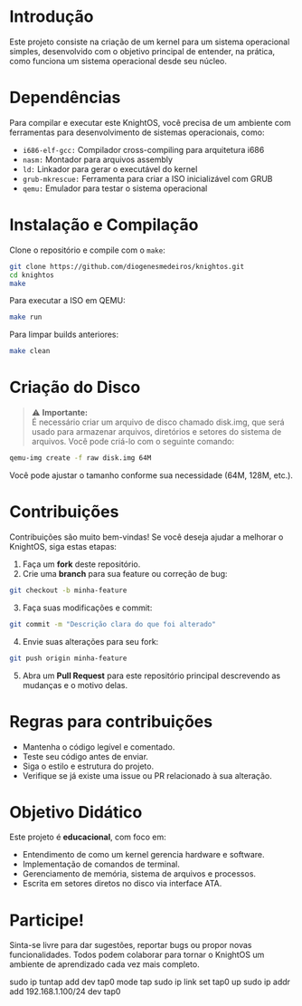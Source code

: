 # Introdução
Este projeto consiste na criação de um kernel para um sistema operacional simples, desenvolvido com o objetivo principal de entender, na prática, como funciona um sistema operacional desde seu núcleo.

# Dependências
Para compilar e executar este KnightOS, você precisa de um ambiente com ferramentas para desenvolvimento de sistemas operacionais, como:
- ```i686-elf-gcc:``` Compilador cross-compiling para arquitetura i686
- ```nasm:``` Montador para arquivos assembly
- ```ld:``` Linkador para gerar o executável do kernel
- ```grub-mkrescue:``` Ferramenta para criar a ISO inicializável com GRUB
- ```qemu:``` Emulador para testar o sistema operacional

# Instalação e Compilação
Clone o repositório e compile com o ```make```:

```bash
git clone https://github.com/diogenesmedeiros/knightos.git
cd knightos
make
```

Para executar a ISO em QEMU:
```bash
make run
```

Para limpar builds anteriores:
```bash
make clean
```

# Criação do Disco
> ⚠️ **Importante:**  
> É necessário criar um arquivo de disco chamado disk.img, que será usado para armazenar arquivos, diretórios e setores do sistema de arquivos.
> Você pode criá-lo com o seguinte comando:
```bash
qemu-img create -f raw disk.img 64M
```
Você pode ajustar o tamanho conforme sua necessidade (64M, 128M, etc.).

# Contribuições
Contribuições são muito bem-vindas! Se você deseja ajudar a melhorar o KnightOS, siga estas etapas:

1. Faça um **fork** deste repositório.
2. Crie uma **branch** para sua feature ou correção de bug:
```bash
git checkout -b minha-feature
```
3. Faça suas modificações e commit:
```bash
git commit -m "Descrição clara do que foi alterado"
```
4. Envie suas alterações para seu fork:
```bash
git push origin minha-feature
```
5. Abra um **Pull Request** para este repositório principal descrevendo as mudanças e o motivo delas.

# Regras para contribuições
- Mantenha o código legível e comentado.
- Teste seu código antes de enviar.
- Siga o estilo e estrutura do projeto.
- Verifique se já existe uma issue ou PR relacionado à sua alteração.

# Objetivo Didático
Este projeto é **educacional**, com foco em:
- Entendimento de como um kernel gerencia hardware e software.
- Implementação de comandos de terminal.
- Gerenciamento de memória, sistema de arquivos e processos.
- Escrita em setores diretos no disco via interface ATA.

# Participe!
Sinta-se livre para dar sugestões, reportar bugs ou propor novas funcionalidades. Todos podem colaborar para tornar o KnightOS um ambiente de aprendizado cada vez mais completo.



sudo ip tuntap add dev tap0 mode tap
sudo ip link set tap0 up
sudo ip addr add 192.168.1.100/24 dev tap0